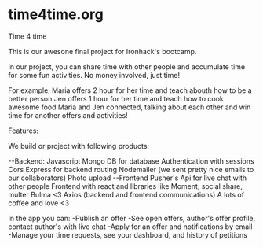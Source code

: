 # time4time.org

Time 4 time

This is our awesone final project for Ironhack's bootcamp.

In our project, you can share time with other people and accumulate time for some fun activities. No money involved, just time!

For example, 
Maria offers 2 hour for her time and teach abouth how to be a better person
Jen offers 1 hour for her time and teach how to cook awesome food
Maria and Jen connected, talking about each other and win time for another offers and activities!

Features:

We build or project with following products:

--Backend:
  Javascript
  Mongo DB for database
  Authentication with sessions
  Cors
  Express for backend routing
  Nodemailer (we sent pretty nice emails to our collaborators)
  Photo upload
--Frontend
  Pusher's Api for live chat with other people
  Frontend with react and libraries like Moment, social share, multer 
  Bulma <3
  Axios (backend and frontend communications)
  A lots of coffee and love <3

In the app you can:
-Publish an offer
-See open offers, author's offer profile, contact author's with live chat
-Apply for an offer and notifications by email
-Manage your time requests, see your dashboard, and history of petitions


